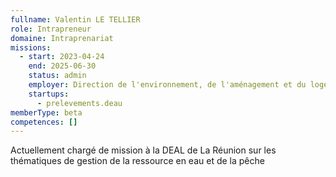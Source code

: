 ```yaml
---
fullname: Valentin LE TELLIER
role: Intrapreneur
domaine: Intraprenariat
missions:
  - start: 2023-04-24
    end: 2025-06-30
    status: admin
    employer: Direction de l'environnement, de l'aménagement et du logement de La Réunion
    startups:
      - prelevements.deau
memberType: beta
competences: []
---
```

Actuellement chargé de mission à la DEAL de La Réunion sur les thématiques de gestion de la ressource en eau et de la pêche
